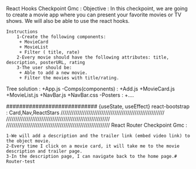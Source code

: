 React Hooks Checkpoint Gmc : 
    Objective : 
        In this checkpoint, we are going to create a movie app where you can present your favorite movies or TV shows. We will also be able to use the react hooks.

    Instructions
        1-Create the following components:
         + MovieCard
         + MovieList
         + Filter ( title, rate)
        2-Every movie should have the following attributes: title, description, posterURL, rating
        3-The user should be:
         + Able to add a new movie.
         + Filter the movies with title/rating.

Tree solution : 
+App.js
    -Comps(components) : 
        +Add.js
        +MovieCard.js
        +MovieList.js
        +NavBar.js
        +NavBar.css
    -Posters :
        +....

############################
{useState, useEffect}
react-bootstrap : Card,Nav,ReactStars
////////////////////////////////////////////////////////
////////////////////////////////////////////////////////
////////////////////////////////////////////////////////
React Router Checkpoint Gmc : 

    1-We will add a description and the trailer link (embed video link) to the object movie.
    2-Every time I click on a movie card, it will take me to the movie description and trailer page.
    3-In the description page, I can navigate back to the home page.#   R o u t e r - t e s t  
 